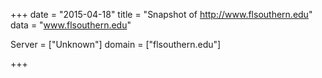 
+++
date = "2015-04-18"
title = "Snapshot of http://www.flsouthern.edu"
data = "www.flsouthern.edu"

Server = ["Unknown"]
domain = ["flsouthern.edu"]


+++
#
